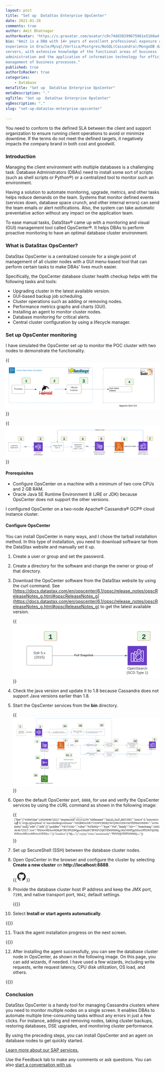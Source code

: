 ```yaml
---
layout: post
title: "Set up  DataStax Enterprise OpsCenter"
date: 2021-01-28
comments: true
author: Amit Bhatnagar
authorAvatar: 'https://s.gravatar.com/avatar/c9c74dd30299675961e5160a4fbb05fe'
bio: "Amit is a DBA with 14+ years of excellent professional exposure and
experience in Oracle/Mysql/Vertica/Postgres/NoSQL(Cassandra)/MongoDB database
servers, with extensive knowledge of the functional areas of business
administration and the application of information technology for efficient
management of business processes."
published: true
authorIsRacker: true
categories:
    - Database
metaTitle: "Set up  DataStax Enterprise OpsCenter"
metaDescription: "."
ogTitle: "Set up  DataStax Enterprise OpsCenter"
ogDescription: "."
slug: "set-up-datastax-enterprise-opscenter"

---
```


You need to conform to the defined SLA between the client and support organization to
ensure running client operations to avoid or minimize downtime. If the terms do not meet
the defined targets, it negatively impacts the company brand in both cost and goodwill. 

<!--more-->

### Introduction

Managing the client environment with multiple databases is a challenging task. Database
Administrators (DBAs) need to install some sort of scripts (such as shell scripts
or Python&reg;) or a centralized tool to monitor such an environment. 

Having a solution to automate monitoring, upgrade, metrics, and other tasks helps reduce
demands on the team. Systems that monitor defined events (services down, database space
crunch, and other internal errors) can send the team emails or alert notifications. Also,
the system can take automatic preventative action without any impact on the application
team.

To ease manual tasks, DataStax&reg; came up with a monitoring and visual (GUI) management
tool called OpsCenter&reg;. It helps DBAs to perform proactive monitoring to have an optimal
database cluster environment.

### What is DataStax OpsCenter?

DataStax OpsCenter is a centralized console for a single point of management of all cluster
nodes with a GUI menu-based tool that can perform certain tasks to make DBAs' lives much
easier.

Specifically, the OpsCenter database cluster health checkup helps with the following tasks
and tools:

- Upgrading cluster in the latest available version. 
- GUI-based backup job scheduling.
- Cluster operations such as adding or removing nodes.
- Performance metrics graphs and charts (GUI).
- Installing an agent to monitor cluster nodes.
- Database monitoring for critical alerts.
- Central cluster configuration by using a lifecycle manager.

### Set up OpsCenter monitoring

I have simulated the OpsCenter set up to monitor the POC cluster with two nodes to
demonstrate the functionality. 

{{<img src="Picture1.png" title="" alt="">}}

{{<img src="Picture2.png" title="" alt="">}}
                    
#### Prerequisites

- Configure OpsCenter on a machine with a minimum of two core CPUs and 2 GB RAM.
- Oracle Java SE Runtime Environment 8 (JRE or JDK) because OpsCenter does not support the
  other versions. 

I configured OpsCenter on a two-node Apache&reg; Cassandra&reg; GCP&reg; cloud instance
cluster.

#### Configure OpsCenter

You can install OpsCenter in many ways, and I chose the tarball installation method. In
this type of installation, you need to download software tar from the DataStax website and
manually set it up.

1. Create a user or group and set the password.
2. Create a directory for the software and change the owner or group of that directory.
3. Download the OpsCenter software from the DataStax website by using the curl command.
   See [https://docs.datastax.com/en/opscenter/6.1/opsc/release_notes/opscReleaseNotes_g.html#opscReleaseNotes_g](https://docs.datastax.com/en/opscenter/6.1/opsc/release_notes/opscReleaseNotes_g.html#opscReleaseNotes_g)
   to get the latest available version.

   {{<img src="Picture3.png" title="" alt="">}}

4. Check the java version and update it to 1.8 because Cassandra does not support Java
   versions earlier than 1.8. 
5. Start the OpsCenter services from the **bin** directory.
 
   {{<img src="Picture4.png" title="" alt="">}}

6. Open the default OpsCenter port, `8888`, for use and verify the OpsCenter services by
   using the cURL command as shown in the following image:
   
  
   {{<img src="Picture5.png" title="" alt="">}}

7. Set up SecureShell (SSH) between the database cluster nodes.
8. Open OpsCenter in the browser and configure the cluster by selecting **Create a new cluster**
   on **http://localhost:8888**.

   {{<img src="Picture6.png" title="" alt="">}}

9. Provide the database cluster host IP address and keep the JMX port, `7199`, and native
   transport port, `9042`, default settings.
  
   {{<img src="Picture7.png" title="" alt="">}}
                                
10. Select **Install or start agents automatically**.

   {{<img src="Picture8.png" title="" alt="">}}

11. Track the agent installation progress on the next screen.

   {{<img src="Picture9.png" title="" alt="">}}
  
12. After installing the agent successfully, you can see the database cluster node in
   OpsCenter, as shown in the following image. On this page, you can add wizards, if
   needed. I have used a few wizards, including write requests, write request latency,
   CPU disk utilization, OS load, and others.

   {{<img src="Picture10.png" title="" alt="">}}
     
### Conclusion

DataStax OpsCenter is a handy tool for managing Cassandra clusters where you need to
monitor multiple nodes on a single screen. It enables DBAs to automate multiple
time-consuming tasks without any errors in just a few clicks. For instance, adding and
removing nodes, taking cluster backups, restoring databases, DSE upgrades, and monitoring
cluster performance.

By using the preceding steps, you can install OpsCenter and an agent on database nodes to
get quickly started. 

<a class="cta purple" id="cta" href="https://www.rackspace.com/sap">Learn more about our SAP services.</a>

Use the Feedback tab to make any comments or ask questions. You can also [start a conversation with us](https://www.rackspace.com/contact).

